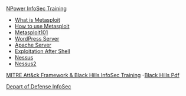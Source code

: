 
[NPower InfoSec Training]()

- [What is Metasploit](Tools/01Whatismetasploit.md)
- [How to use Metasploit](Tools/02IntroToMetaSploit.md)  
- [Metasploit101](Tools/03Metasploit101.md)
- [WordPress Server](Tools/04WordpressServer.md)
- [Apache Server](Tools/05ApacheServer.md)
- [Exploitation After Shell](Tools/06Postmodules.md)
- [Nessus](Tools/07Nessus.md)
- [Nessus2](Tools/08NessusContinued.md)























[MITRE Att&ck Framework & Black Hills InfoSec Training](https://github.com/prazwolp/IntroLabs.git) 
 -[Black Hills Pdf](https://github.com/prazwolp/InfoSec101/files/10212209/Intro_Class_1.pdf)





[Depart of Defense InfoSec]()
